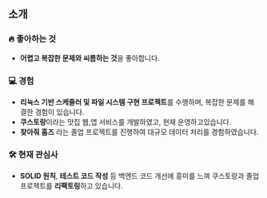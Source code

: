 ## 소개

### 🔥 좋아하는 것
- **어렵고 복잡한 문제와 씨름하는 것**을 좋아합니다.

### 💻 경험
- **리눅스 기반 스케줄러 및 파일 시스템 구현 프로젝트**를 수행하며, 복잡한 문제를 해결한 경험이 있습니다.
- **쿠스토랑**이라는 맛집 웹,앱 서비스를 개발하였고, 현재 운영하고있습니다.
- **찾아줘 홈즈** 라는 졸업 프로젝트를 진행하여 대규모 데이터 처리를 경험하였습니다.

### 🛠️ 현재 관심사
- **SOLID 원칙**, **테스트 코드 작성** 등 백엔드 코드 개선에 흥미를 느껴 쿠스토랑과 졸업 프로젝트를 **리팩토링**하고 있습니다.
